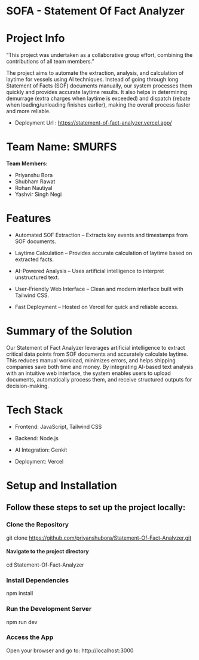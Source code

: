 # SOFA - Statement Of Fact Analyzer
# Project Info
“This project was undertaken as a collaborative group effort, combining the contributions of all team members.”

The project aims to automate the extraction, analysis, and calculation of laytime for vessels using AI techniques. Instead of going through long Statement of Facts (SOF) documents manually, our system processes them quickly and provides accurate laytime results. It also helps in determining demurrage (extra charges when laytime is exceeded) and dispatch (rebate when loading/unloading finishes earlier), making the overall process faster and more reliable.
 - Deployment Url : https://statement-of-fact-analyzer.vercel.app/

# Team Name: SMURFS

 **Team Members:**
- Priyanshu Bora
- Shubham Rawat
- Rohan Nautiyal
- Yashvir Singh Negi

# Features

 - Automated SOF Extraction – Extracts key events and timestamps from SOF documents.

 - Laytime Calculation – Provides accurate calculation of laytime based on extracted facts.

 - AI-Powered Analysis – Uses artificial intelligence to interpret unstructured text.

 - User-Friendly Web Interface – Clean and modern interface built with Tailwind CSS.

 - Fast Deployment – Hosted on Vercel for quick and reliable access.



# Summary of the Solution

Our Statement of Fact Analyzer leverages artificial intelligence to extract critical data points from SOF documents and accurately calculate laytime. This reduces manual workload, minimizes errors, and helps shipping companies save both time and money. By integrating AI-based text analysis with an intuitive web interface, the system enables users to upload documents, automatically process them, and receive structured outputs for decision-making.


# Tech Stack

- Frontend: JavaScript, Tailwind CSS

- Backend: Node.js

- AI Integration: Genkit

- Deployment: Vercel

# Setup and Installation

## Follow these steps to set up the project locally:

### Clone the Repository

git clone https://github.com/priyanshubora/Statement-Of-Fact-Analyzer.git

#### Navigate to the project directory
cd Statement-Of-Fact-Analyzer


### Install Dependencies

npm install


### Run the Development Server

npm run dev


### Access the App
Open your browser and go to:
http://localhost:3000

